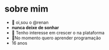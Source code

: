 # sobre mim
- 👋 oi,sou o @renan
- **nunca deixe de sonhar**
- 👀 Tenho interesse em crescer o na plataforma 
- 🌱No momento quero aprender programação 
- 16 anos 
